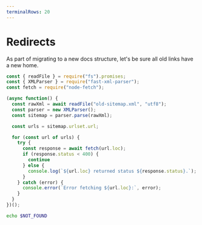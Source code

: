 ```yaml
---
terminalRows: 20
---
```


# Redirects

As part of migrating to a new docs structure, let's be sure all old links have a new home.

```javascript {"id":"01J7PBSH505CN6QZT1T73RE0MG","interactive":"true","name":"NOT_FOUND"}
const { readFile } = require("fs").promises;
const { XMLParser } = require("fast-xml-parser");
const fetch = require("node-fetch");

(async function() {
  const rawXml = await readFile("old-sitemap.xml", "utf8");
  const parser = new XMLParser();
  const sitemap = parser.parse(rawXml);

  const urls = sitemap.urlset.url;

  for (const url of urls) {
    try {
      const response = await fetch(url.loc);
      if (response.status < 400) {
        continue
      } else {
        console.log(`${url.loc} returned status ${response.status}.`);
      }
    } catch (error) {
      console.error(`Error fetching ${url.loc}:`, error);
    }
  }
})();
```

```sh {"id":"01J7PE889Y4C7J033H0HMW49Z4"}
echo $NOT_FOUND
```

